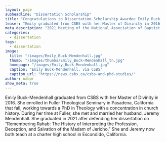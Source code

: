 ```yaml
---
layout: page
subheadline: "Dissertation Scholarship"
title: "Congratulations to Dissertation Scholarship Awardee Emily Buck-Mendenhall"
teaser: "Emily graduated from CSBS with her Master of Divinity in 2016. She enrolled in Fuller Theological Seminary in Pasadena, California that fall, working towards a PhD in Theology with a concentration in church history. During her time at Fuller, she met and married her husband, Jeremy Mendenhall. She graduated in 2021 after defending her dissertation on “Remembering Rahab: The History of Interpreting the Profession, Deception, and Salvation of the Madam of Jericho.” She and Jeremy now both teach at a charter high school in Escondido, California."
meta_description: "2021 Meeting of the National Association of Baptist Professors of Religion Region-at-Large in conjunction with the 2021 College Theology Society Annual Convention, Spring Hill College, Mobile, Alabama, June 3-5, 2021"
categories:
  - dissertation
tags:
  - dissertation
image:
  title: "/images/Emily_Buck-Mendenhall.jpg"
  thumb: "/images/thumbs/Emily_Buck-Mendenhall_tn.jpg"
  homepage: "/images/Emily_Buck-Mendenhall.jpg"
  caption: "Emily Buck-Mendenhall, via CSBS"
  caption_url: "https://news.csbs.ca/csbs-and-phd-studies/"
author: nabpr
show_meta: true
---
```


Emily Buck-Mendenhall graduated from CSBS with her Master of Divinity in 2016. She enrolled in Fuller Theological Seminary in Pasadena, California that fall, working towards a PhD in Theology with a concentration in church history. During her time at Fuller, she met and married her husband, Jeremy Mendenhall. She graduated in 2021 after defending her dissertation on “Remembering Rahab: The History of Interpreting the Profession, Deception, and Salvation of the Madam of Jericho.” She and Jeremy now both teach at a charter high school in Escondido, California.